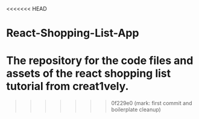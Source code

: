 <<<<<<< HEAD
# React-Shopping-List-App
The repository for the code files and assets of the react shopping list tutorial from creat1vely.
=======
>>>>>>> 0f229e0 (mark: first commit and boilerplate cleanup)
